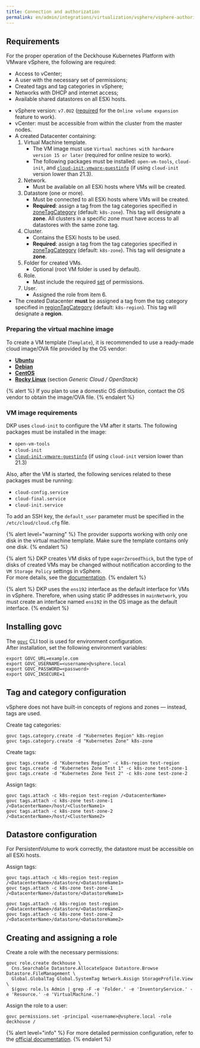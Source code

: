 ```yaml
---
title: Connection and authorization
permalink: en/admin/integrations/virtualization/vsphere/vsphere-authorization.html
---
```


## Requirements

For the proper operation of the Deckhouse Kubernetes Platform with VMware vSphere, the following are required:

- Access to vCenter;
- A user with the necessary set of permissions;
- Created tags and tag categories in vSphere;
- Networks with DHCP and internet access;
- Available shared datastores on all ESXi hosts.

* vSphere version: `v7.0U2` ([required](https://github.com/kubernetes-sigs/vsphere-csi-driver/blob/v2.3.0/docs/book/features/volume_expansion.md#vsphere-csi-driver---volume-expansion) for the `Online volume expansion` feature to work).
* vCenter: must be accessible from within the cluster from the master nodes.
* A created Datacenter containing:
  1. Virtual Machine template.
     * The VM image must use `Virtual machines with hardware version 15 or later` (required for online resize to work).
     * The following packages must be installed: `open-vm-tools`, `cloud-init`, and [`cloud-init-vmware-guestinfo`](https://github.com/vmware-archive/cloud-init-vmware-guestinfo#installation) (if using `cloud-init` version lower than 21.3).
  2. Network.
     * Must be available on all ESXi hosts where VMs will be created.
  3. Datastore (one or more).
     * Must be connected to all ESXi hosts where VMs will be created.
     * **Required**: assign a tag from the tag categories specified in [zoneTagCategory](#parameters-zonetagcategory) (default: `k8s-zone`). This tag will designate a **zone**. All clusters in a specific zone must have access to all datastores with the same zone tag.
  4. Cluster.
     * Contains the ESXi hosts to be used.
     * **Required**: assign a tag from the tag categories specified in [zoneTagCategory](#parameters-zonetagcategory) (default: `k8s-zone`). This tag will designate a **zone**.
  5. Folder for created VMs.
     * Optional (root VM folder is used by default).
  6. Role.
     * Must include the required [set](#list-of-required-privileges) of permissions.
  7. User.
     * Assigned the role from item 6.
* The created Datacenter **must** be assigned a tag from the tag category specified in [regionTagCategory](#parameters-regiontagcategory) (default: `k8s-region`). This tag will designate a **region**.

### Preparing the virtual machine image

To create a VM template (`Template`), it is recommended to use a ready-made cloud image/OVA file provided by the OS vendor:

* [**Ubuntu**](https://cloud-images.ubuntu.com/)
* [**Debian**](https://cloud.debian.org/images/cloud/)
* [**CentOS**](https://cloud.centos.org/)
* [**Rocky Linux**](https://rockylinux.org/alternative-images/) (section *Generic Cloud / OpenStack*)

{% alert %}
If you plan to use a domestic OS distribution, contact the OS vendor to obtain the image/OVA file.
{% endalert %}

### VM image requirements

DKP uses `cloud-init` to configure the VM after it starts. The following packages must be installed in the image:

* `open-vm-tools`
* `cloud-init`
* [`cloud-init-vmware-guestinfo`](https://github.com/vmware-archive/cloud-init-vmware-guestinfo#installation) (if using `cloud-init` version lower than 21.3)

Also, after the VM is started, the following services related to these packages must be running:

* `cloud-config.service`
* `cloud-final.service`
* `cloud-init.service`

To add an SSH key, the `default_user` parameter must be specified in the `/etc/cloud/cloud.cfg` file.

{% alert level="warning" %}
The provider supports working with only one disk in the virtual machine template. Make sure the template contains only one disk.
{% endalert %}

{% alert %}
DKP creates VM disks of type `eagerZeroedThick`, but the type of disks of created VMs may be changed without notification according to the `VM Storage Policy` settings in vSphere.  
For more details, see the [documentation](https://techdocs.broadcom.com/us/en/vmware-cis/vsphere/vsphere/8-0/vsphere-single-host-management-vmware-host-client-8-0/virtual-machine-management-with-the-vsphere-host-client-vSphereSingleHostManagementVMwareHostClient/configuring-virtual-machines-in-the-vsphere-host-client-vSphereSingleHostManagementVMwareHostClient/virtual-disk-configuration-vSphereSingleHostManagementVMwareHostClient/about-virtual-disk-provisioning-policies-vSphereSingleHostManagementVMwareHostClient.html).
{% endalert %}

{% alert %}
DKP uses the `ens192` interface as the default interface for VMs in vSphere. Therefore, when using static IP addresses in `mainNetwork`, you must create an interface named `ens192` in the OS image as the default interface.
{% endalert %}

## Installing govc

The [`govc`](https://github.com/vmware/govmomi/tree/main/govc) CLI tool is used for environment configuration.  
After installation, set the following environment variables:

```shell
export GOVC_URL=example.com
export GOVC_USERNAME=<username>@vsphere.local
export GOVC_PASSWORD=<password>
export GOVC_INSECURE=1
```

## Tag and category configuration

vSphere does not have built-in concepts of regions and zones — instead, tags are used.

Create tag categories:

```shell
govc tags.category.create -d "Kubernetes Region" k8s-region
govc tags.category.create -d "Kubernetes Zone" k8s-zone
```

Create tags:

```shell
govc tags.create -d "Kubernetes Region" -c k8s-region test-region
govc tags.create -d "Kubernetes Zone Test 1" -c k8s-zone test-zone-1
govc tags.create -d "Kubernetes Zone Test 2" -c k8s-zone test-zone-2
```

Assign tags:

```shell
govc tags.attach -c k8s-region test-region /<DatacenterName>
govc tags.attach -c k8s-zone test-zone-1 /<DatacenterName>/host/<ClusterName1>
govc tags.attach -c k8s-zone test-zone-2 /<DatacenterName>/host/<ClusterName2>
```

## Datastore configuration

For PersistentVolume to work correctly, the datastore must be accessible on all ESXi hosts.

Assign tags:

```shell
govc tags.attach -c k8s-region test-region /<DatacenterName>/datastore/<DatastoreName1>
govc tags.attach -c k8s-zone test-zone-1 /<DatacenterName>/datastore/<DatastoreName1>

govc tags.attach -c k8s-region test-region /<DatacenterName>/datastore/<DatastoreName2>
govc tags.attach -c k8s-zone test-zone-2 /<DatacenterName>/datastore/<DatastoreName2>
```

## Creating and assigning a role

Create a role with the necessary permissions:

```shell
govc role.create deckhouse \
  Cns.Searchable Datastore.AllocateSpace Datastore.Browse Datastore.FileManagement \
  Global.GlobalTag Global.SystemTag Network.Assign StorageProfile.View \
  $(govc role.ls Admin | grep -F -e 'Folder.' -e 'InventoryService.' -e 'Resource.' -e 'VirtualMachine.')
```

Assign the role to a user:

```shell
govc permissions.set -principal <username>@vsphere.local -role deckhouse /
```

{% alert level="info" %}
For more detailed permission configuration, refer to the [official documentation](https://vmware.github.io/govmomi/).
{% endalert %}
